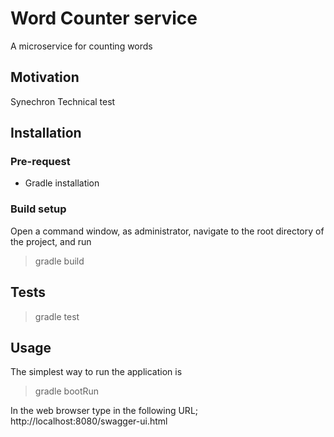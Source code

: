 # Word Counter service
A microservice for counting words

## Motivation
Synechron Technical test

## Installation
### Pre-request
- Gradle installation

### Build setup
Open a command window, as administrator, navigate to the root directory of the project,  and run
> gradle build

## Tests

> gradle test

## Usage
The simplest way to run the application is

> gradle bootRun

In the web browser type in the following URL;
http://localhost:8080/swagger-ui.html